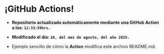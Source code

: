 # ¡GitHub Actions!
* **Repositorio actualizado automáticamente mediante una GitHub Action a las: `12:33:59hrs.`**
* **Modificado el día: `10, del mes de agosto, del año 2025.`**

* Ejemplo sencillo de cómo la **Action** modifica este archivo README.md.
